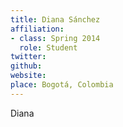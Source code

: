 ```yaml
---
title: Diana Sánchez
affiliation:
- class: Spring 2014
  role: Student
twitter: 
github: 
website: 
place: Bogotá, Colombia
---
```

Diana 